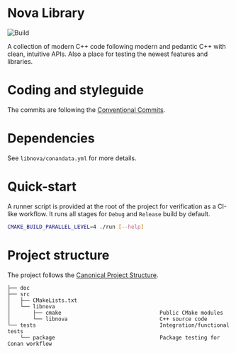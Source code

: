 # Nova Library

![Build](https://github.com/GK72/nova-cpp/actions/workflows/build.yml/badge.svg)

A collection of modern C++ code following modern and pedantic C++ with clean,
intuitive APIs. Also a place for testing the newest features and libraries.

# Coding and styleguide

The commits are following the [Conventional Commits](https://www.conventionalcommits.org/en/v1.0.0/).

# Dependencies

See `libnova/conandata.yml` for more details.

# Quick-start

A runner script is provided at the root of the project for verification as a
CI-like workflow. It runs all stages for `Debug` and `Release` build by
default.

```sh
CMAKE_BUILD_PARALLEL_LEVEL=4 ./run [--help]
```

# Project structure

The project follows the [Canonical Project Structure](https://www.open-std.org/jtc1/sc22/wg21/docs/papers/2018/p1204r0.html).

```
├── doc
├── src
│   ├── CMakeLists.txt
│   └── libnova
│       ├── cmake                               Public CMake modules
│       └── libnova                             C++ source code
└── tests                                       Integration/functional tests
    └── package                                 Package testing for Conan workflow
```
